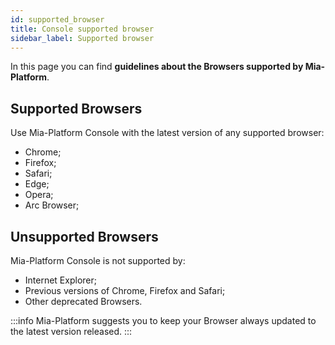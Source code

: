 ```yaml
---
id: supported_browser
title: Console supported browser
sidebar_label: Supported browser
---
```


In this page you can find **guidelines about the Browsers supported by Mia-Platform**.

## Supported Browsers

Use Mia-Platform Console with the latest version of any supported browser:

* Chrome;
* Firefox;
* Safari;
* Edge;
* Opera;
* Arc Browser;

## Unsupported Browsers

Mia-Platform Console is not supported by:

* Internet Explorer;
* Previous versions of Chrome, Firefox and Safari;
* Other deprecated Browsers.

:::info
Mia-Platform suggests you to keep your Browser always updated to the latest version released.
:::
